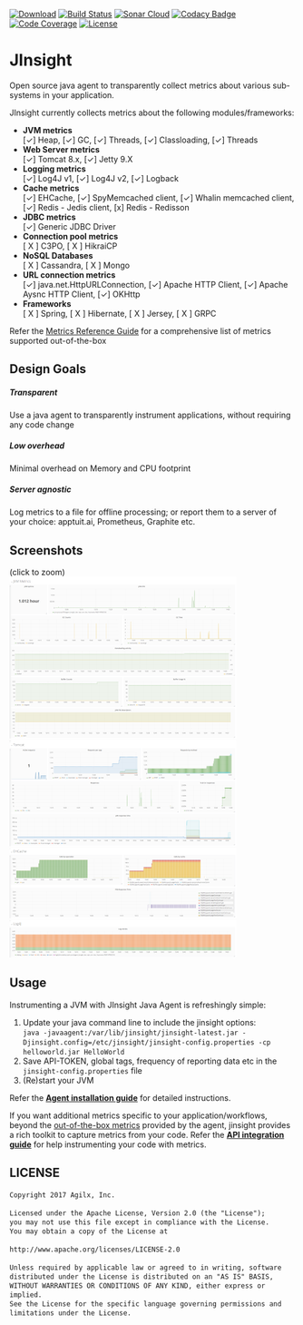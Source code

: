 [![Download](https://api.bintray.com/packages/apptuitai/maven/jinsight/images/download.svg)](https://github.com/ApptuitAI/JInsight/releases/latest)
[![Build Status](https://img.shields.io/travis/ApptuitAI/JInsight.svg)](https://travis-ci.org/ApptuitAI/JInsight)
[![Sonar Cloud](https://sonarcloud.io/api/badges/gate?key=ai.apptuit:jinsight)](https://sonarcloud.io/dashboard?id=ai.apptuit:jinsight)
[![Codacy Badge](https://api.codacy.com/project/badge/Grade/54bc7668658440afa60e071c24e670c6)](https://www.codacy.com/app/ApptuitAI/JInsight)
[![Code Coverage](https://img.shields.io/codecov/c/github/ApptuitAI/JInsight.svg)](https://codecov.io/gh/ApptuitAI/JInsight)
[![License](https://img.shields.io/github/license/ApptuitAI/JInsight.svg)](https://github.com/ApptuitAI/JInsight/blob/master/LICENSE)

# JInsight

Open source java agent to transparently collect metrics about various sub-systems in your application.

JInsight currently collects metrics about the following modules/frameworks:
 * **JVM metrics**  
   [✓] Heap, [✓] GC, [✓] Threads, [✓] Classloading, [✓] Threads
 * **Web Server metrics**  
   [✓] Tomcat 8.x,  [✓] Jetty 9.X
 * **Logging metrics**  
   [✓] Log4J v1, [✓] Log4J v2, [✓] Logback
 * **Cache metrics**  
   [✓] EHCache, [✓] SpyMemcached client, [✓] Whalin memcached client,
   [✓] Redis - Jedis client, [x] Redis - Redisson
 * **JDBC metrics**  
   [✓] Generic JDBC Driver
 * **Connection pool metrics**  
   [ X ] C3PO, [ X ] HikraiCP
 * **NoSQL Databases**  
   [ X ] Cassandra, [ X ] Mongo
 * **URL connection metrics**  
   [✓] java.net.HttpURLConnection,
   [✓] Apache HTTP Client, [✓] Apache Aysnc HTTP Client, [✓] OKHttp
 * **Frameworks**  
   [ X ] Spring, [ X ] Hibernate, [ X ] Jersey, [ X ] GRPC

Refer the [Metrics Reference Guide](https://github.com/ApptuitAI/JInsight/wiki/Metrics) for a comprehensive list of metrics supported out-of-the-box

## Design Goals

##### Transparent
Use a java agent to transparently instrument applications, without requiring
any code change

##### Low overhead
Minimal overhead on Memory and CPU footprint

##### Server agnostic
Log metrics to a file for offline processing; or report them to a server
of your choice: apptuit.ai, Prometheus, Graphite etc.

## Screenshots
(click to zoom)  
[![JVM Metrics](https://raw.githubusercontent.com/ApptuitAI/JInsight/readme-attachments/screenshots/JVM_Metrics_thumb.png)](https://raw.githubusercontent.com/ApptuitAI/JInsight/readme-attachments/screenshots/JVM_Metrics.png)
[![Tomcat Metrics](https://raw.githubusercontent.com/ApptuitAI/JInsight/readme-attachments/screenshots/Tomcat_Metrics_thumb.png)](https://raw.githubusercontent.com/ApptuitAI/JInsight/readme-attachments/screenshots/Tomcat_Metrics.png)  
[![EHCache Metrics](https://raw.githubusercontent.com/ApptuitAI/JInsight/readme-attachments/screenshots/EHCache_Metrics_thumb.png)](https://raw.githubusercontent.com/ApptuitAI/JInsight/readme-attachments/screenshots/EHCache_Metrics.png)
[![Log4J Metrics](https://raw.githubusercontent.com/ApptuitAI/JInsight/readme-attachments/screenshots/Log4J_Metrics_thumb.png)](https://raw.githubusercontent.com/ApptuitAI/JInsight/readme-attachments/screenshots/Log4J_Metrics.png)

## Usage

Instrumenting a JVM with JInsight Java Agent is refreshingly simple:
1. Update your java command line to include the jinsight options:  
`java -javaagent:/var/lib/jinsight/jinsight-latest.jar -Djinsight.config=/etc/jinsight/jinsight-config.properties -cp helloworld.jar HelloWorld`  
2. Save API-TOKEN, global tags, frequency of reporting data etc  in the `jinsight-config.properties` file
3. (Re)start your JVM

Refer the  **[Agent installation guide](https://github.com/ApptuitAI/JInsight/wiki/UsageJInsightAgent)** for detailed instructions.

If you want additional metrics specific to your application/workflows, beyond the [out-of-the-box metrics](https://github.com/ApptuitAI/JInsight/wiki/Metrics) provided by the agent, jinsight provides a rich toolkit to capture metrics from your code. Refer the **[API integration guide](https://github.com/ApptuitAI/JInsight/wiki/UsageDropwizard)** for help instrumenting your code with metrics.


## LICENSE

```
Copyright 2017 Agilx, Inc.

Licensed under the Apache License, Version 2.0 (the "License");
you may not use this file except in compliance with the License.
You may obtain a copy of the License at

http://www.apache.org/licenses/LICENSE-2.0

Unless required by applicable law or agreed to in writing, software
distributed under the License is distributed on an "AS IS" BASIS,
WITHOUT WARRANTIES OR CONDITIONS OF ANY KIND, either express or implied.
See the License for the specific language governing permissions and
limitations under the License.
```
